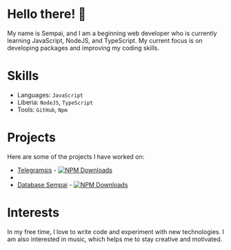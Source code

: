 # Hello there! 👋
My name is Sempai, and I am a beginning web developer who is currently learning JavaScript, NodeJS, and TypeScript. My current focus is on developing packages and improving my coding skills.

# Skills
- Languages: `JavaScript`
- Liberia: `NodeJS`,  `TypeScript`
- Tools: `GitHub`, `Npm`

# Projects
Here are some of the projects I have worked on:

- [Telegramsjs](https://github.com/Sempai-07/telegramsjs) - [![NPM Downloads](https://img.shields.io/npm/dt/telegramsjs.svg?maxAge=3600)](https://www.npmjs.com/package/telegramsjs)
- 
- [Database Sempai](https://github.com/Sempai-07/database-sempai) - [![NPM Downloads](https://img.shields.io/npm/dt/database-sempai.svg?maxAge=3600)](https://www.npmjs.com/package/database-sempai)


# Interests
In my free time, I love to write code and experiment with new technologies. I am also interested in music, which helps me to stay creative and motivated.

